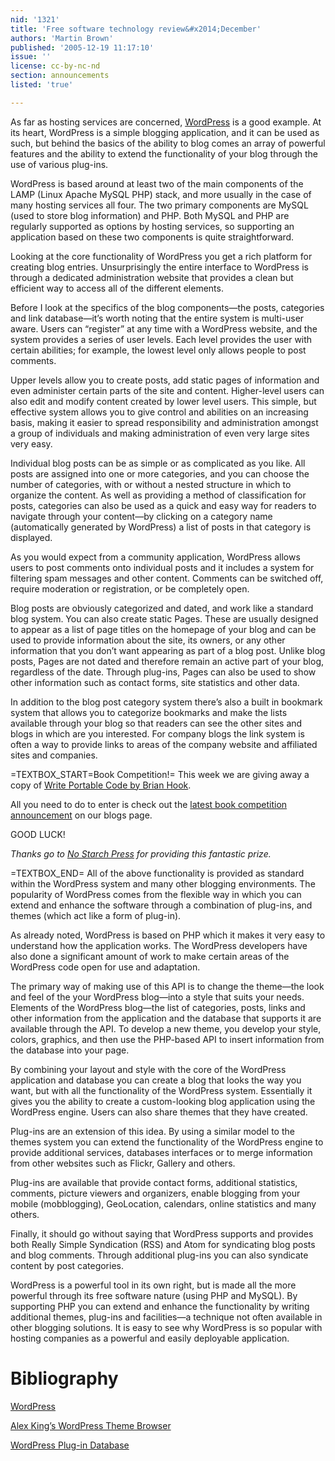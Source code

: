 ```yaml
---
nid: '1321'
title: 'Free software technology review&#x2014;December'
authors: 'Martin Brown'
published: '2005-12-19 11:17:10'
issue: ''
license: cc-by-nc-nd
section: announcements
listed: 'true'

---
```

As far as hosting services are concerned, [WordPress](http://wordpress.org) is a good example. At its heart, WordPress is a simple blogging application, and it can be used as such, but behind the basics of the ability to blog comes an array of powerful features and the ability to extend the functionality of your blog through the use of various plug-ins.

WordPress is based around at least two of the main components of the LAMP (Linux Apache MySQL PHP) stack, and more usually in the case of many hosting services all four. The two primary components are MySQL (used to store blog information) and PHP. Both MySQL and PHP are regularly supported as options by hosting services, so supporting an application based on these two components is quite straightforward.

Looking at the core functionality of WordPress you get a rich platform for creating blog entries. Unsurprisingly the entire interface to WordPress is through a dedicated administration website that provides a clean but efficient way to access all of the different elements.

Before I look at the specifics of the blog components—the posts, categories and link database—it’s worth noting that the entire system is multi-user aware. Users can “register” at any time with a WordPress website, and the system provides a series of user levels. Each level provides the user with certain abilities; for example, the lowest level only allows people to post comments.

Upper levels allow you to create posts, add static pages of information and even administer certain parts of the site and content. Higher-level users can also edit and modify content created by lower level users. This simple, but effective system allows you to give control and abilities on an increasing basis, making it easier to spread responsibility and administration amongst a group of individuals and making administration of even very large sites very easy.

Individual blog posts can be as simple or as complicated as you like. All posts are assigned into one or more categories, and you can choose the number of categories, with or without a nested structure in which to organize the content. As well as providing a method of classification for posts, categories can also be used as a quick and easy way for readers to navigate through your content—by clicking on a category name (automatically generated by WordPress) a list of posts in that category is displayed.

As you would expect from a community application, WordPress allows users to post comments onto individual posts and it includes a system for filtering spam messages and other content. Comments can be switched off, require moderation or registration, or be completely open.

Blog posts are obviously categorized and dated, and work like a standard blog system. You can also create static Pages. These are usually designed to appear as a list of page titles on the homepage of your blog and can be used to provide information about the site, its owners, or any other information that you don’t want appearing as part of a blog post. Unlike blog posts, Pages are not dated and therefore remain an active part of your blog, regardless of the date. Through plug-ins, Pages can also be used to show other information such as contact forms, site statistics and other data.

In addition to the blog post category system there’s also a built in bookmark system that allows you to categorize bookmarks and make the lists available through your blog so that readers can see the other sites and blogs in which are you interested. For company blogs the link system is often a way to provide links to areas of the company website and affiliated sites and companies.

=TEXTBOX_START=Book Competition!=
This week we are giving away a copy of [Write Portable Code by Brian Hook](http://www.freesoftwaremagazine.com/reviews/book_review_portable_code).

All you need to do to enter is check out the [latest book competition announcement](http://blog.freesoftwaremagazine.com/users/announcements) on our blogs page.

GOOD LUCK!

_Thanks go to _[No Starch Press](http://www.nostarch.com/)_ for providing this fantastic prize._


=TEXTBOX_END=
All of the above functionality is provided as standard within the WordPress system and many other blogging environments. The popularity of WordPress comes from the flexible way in which you can extend and enhance the software through a combination of plug-ins, and themes (which act like a form of plug-in).

As already noted, WordPress is based on PHP which it makes it very easy to understand how the application works. The WordPress developers have also done a significant amount of work to make certain areas of the WordPress code open for use and adaptation.

The primary way of making use of this API is to change the theme—the look and feel of the your WordPress blog—into a style that suits your needs. Elements of the WordPress blog—the list of categories, posts, links and other information from the application and the database that supports it are available through the API. To develop a new theme, you develop your style, colors, graphics, and then use the PHP-based API to insert information from the database into your page.

By combining your layout and style with the core of the WordPress application and database you can create a blog that looks the way you want, but with all the functionality of the WordPress system. Essentially it gives you the ability to create a custom-looking blog application using the WordPress engine. Users can also share themes that they have created.

Plug-ins are an extension of this idea. By using a similar model to the themes system you can extend the functionality of the WordPress engine to provide additional services, databases interfaces or to merge information from other websites such as Flickr, Gallery and others.

Plug-ins are available that provide contact forms, additional statistics, comments, picture viewers and organizers, enable blogging from your mobile (mobblogging), GeoLocation, calendars, online statistics and many others.

Finally, it should go without saying that WordPress supports and provides both Really Simple Syndication (RSS) and Atom for syndicating blog posts and blog comments. Through additional plug-ins you can also syndicate content by post categories.

WordPress is a powerful tool in its own right, but is made all the more powerful through its free software nature (using PHP and MySQL). By supporting PHP you can extend and enhance the functionality by writing additional themes, plug-ins and facilities—a technique not often available in other blogging solutions. It is easy to see why WordPress is so popular with hosting companies as a powerful and easily deployable application.


# Bibliography

[WordPress](http://wordpress.org)

[Alex King’s WordPress Theme Browser](http://www.alexking.org/software/wordpress/theme_browser.php)

[WordPress Plug-in Database](http://wp-plugins.net/)


